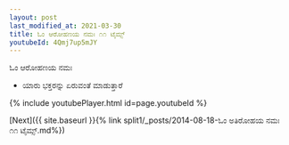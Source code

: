 ```yaml
---
layout: post
last_modified_at: 2021-03-30
title: ಓಂ ಆರೋಹಣಯ ನಮಃ ೧೧ ಟೈಮ್ಸ್
youtubeId: 4Qmj7up5mJY
---
```

 
 
 ಓಂ ಆರೋಹಣಯ ನಮಃ  
 
 -  ಯಾರು ಭಕ್ತರನ್ನು ಏರುವಂತೆ ಮಾಡುತ್ತಾರೆ 
 
  
 
  
 
 
 
 
 
 


{% include youtubePlayer.html id=page.youtubeId %}
 
[Next]({{ site.baseurl }}{% link  split1/_posts/2014-08-18-ಓಂ ಅತಿರೋಹಯ ನಮಃ ೧೧ ಟೈಮ್ಸ್.md%})
 
